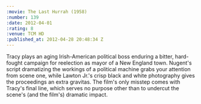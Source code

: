 ```yaml
--- 
:movie: The Last Hurrah (1958)
:number: 139
:date: 2012-04-01
:rating: 8
:venue: TCM HD
:published_at: 2012-04-28 20:48:34 Z
---
```

Tracy plays an aging Irish-American political boss enduring a bitter, hard-fought campaign for reelection as mayor of a New England town. Nugent's script dramatizing the workings of a political machine grabs your attention from scene one, while Lawton Jr.'s crisp black and white photography gives the proceedings an extra gravitas. The film's only misstep comes with Tracy's final line, which serves no purpose other than to undercut the scene's (and the film's) dramatic impact. 
